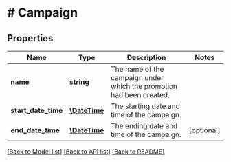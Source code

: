 # # Campaign

## Properties

Name | Type | Description | Notes
------------ | ------------- | ------------- | -------------
**name** | **string** | The name of the campaign under which the promotion had been created. |
**start_date_time** | [**\DateTime**](\DateTime.md) | The starting date and time of the campaign. |
**end_date_time** | [**\DateTime**](\DateTime.md) | The ending date and time of the campaign. | [optional]

[[Back to Model list]](../../README.md#models) [[Back to API list]](../../README.md#endpoints) [[Back to README]](../../README.md)
